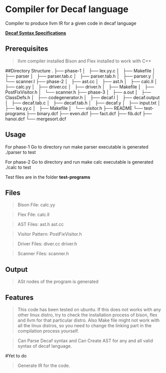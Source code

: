 # Compiler for Decaf language

Compiler to produce llvm IR for a given code in decaf language 

[**Decaf Syntax Specifications**]()

## Prerequisites

> llvm compiler installed
> Bison and Flex installed to work with C++

##Directory Structure
.
├── phase-1
│   ├── lex.yy.c
│   ├── Makefile
│   ├── parser
│   ├── parser.tab.c
│   ├── parser.tab.h
│   ├── parser.y
│   └── scanner.l
├── phase-2
│   ├── ast.cc
│   ├── ast.h
│   ├── calc.ll
│   ├── calc.yy
│   ├── driver.cc
│   ├── driver.h
│   ├── Makefile
│   ├── PostFixVisitor.h
│   └── scanner.h
├── phase-3
│   ├── a.out
│   ├── ClassDefs.h
│   ├── codegenerator.h
│   ├── decaf.l
│   ├── decaf.output
│   ├── decaf.tab.c
│   ├── decaf.tab.h
│   ├── decaf.y
│   ├── input.txt
│   ├── lex.yy.c
│   ├── Makefile
│   └── visitor.h
├── README
└── test-programs
    ├── binary.dcf
    ├── even.dcf
    ├── fact.dcf
    ├── fib.dcf
    ├── hanoi.dcf
    └── mergesort.dcf



## Usage

For phase-1
	Go to directory run make 
	parser executable is generated
	./parser <file> to test

For phase-2
	Go to directory and run make
	calc executable is generated
	./calc <file> to test	


Test files are in the folder **test-programs**

## Files

> Bison File: calc.yy

> Flex File: calc.ll

> AST Files: ast.h ast.cc

> Visitor Pattern: PostFixVisitor.h

> Driver Files: diver.cc driver.h

> Scanner Files: scanner.h

## Output

>ASt nodes of the program is generated

## Features
> This code has been tested on ubuntu. If this does not works with any other linux distro, try to check the installation process of bison, flex and llvm for that particular distro. Also Make file might not work with all the linux distros, so you need to change the linking part in the compilation process yourself.

> Can Parse Decaf syntax and 
> Can Create AST for any and all valid syntax of decaf language.


#Yet to do
>Generate IR for the code.